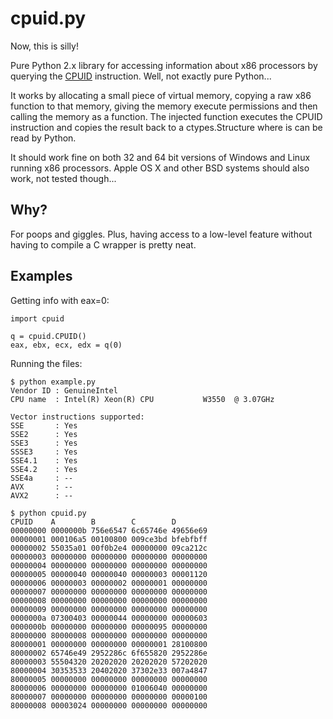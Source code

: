 cpuid.py
========

Now, this is silly!

Pure Python 2.x library for accessing information about x86 processors
by querying the [CPUID](http://en.wikipedia.org/wiki/CPUID)
instruction. Well, not exactly pure Python...

It works by allocating a small piece of virtual memory, copying
a raw x86 function to that memory, giving the memory execute
permissions and then calling the memory as a function. The injected
function executes the CPUID instruction and copies the result back
to a ctypes.Structure where is can be read by Python.

It should work fine on both 32 and 64 bit versions of Windows and Linux
running x86 processors. Apple OS X and other BSD systems should also work,
not tested though...


Why?
----
For poops and giggles. Plus, having access to a low-level feature
without having to compile a C wrapper is pretty neat.


Examples
--------
Getting info with eax=0:

    import cpuid

    q = cpuid.CPUID()
    eax, ebx, ecx, edx = q(0)

Running the files:

    $ python example.py 
    Vendor ID : GenuineIntel
    CPU name  : Intel(R) Xeon(R) CPU           W3550  @ 3.07GHz
    
    Vector instructions supported:
    SSE       : Yes
    SSE2      : Yes
    SSE3      : Yes
    SSSE3     : Yes
    SSE4.1    : Yes
    SSE4.2    : Yes
    SSE4a     : --
    AVX       : --
    AVX2      : --
    
    $ python cpuid.py
    CPUID    A        B        C        D       
    00000000 0000000b 756e6547 6c65746e 49656e69 
    00000001 000106a5 00100800 009ce3bd bfebfbff 
    00000002 55035a01 00f0b2e4 00000000 09ca212c 
    00000003 00000000 00000000 00000000 00000000 
    00000004 00000000 00000000 00000000 00000000 
    00000005 00000040 00000040 00000003 00001120 
    00000006 00000003 00000002 00000001 00000000 
    00000007 00000000 00000000 00000000 00000000 
    00000008 00000000 00000000 00000000 00000000 
    00000009 00000000 00000000 00000000 00000000 
    0000000a 07300403 00000044 00000000 00000603 
    0000000b 00000000 00000000 00000095 00000000 
    80000000 80000008 00000000 00000000 00000000 
    80000001 00000000 00000000 00000001 28100800 
    80000002 65746e49 2952286c 6f655820 2952286e 
    80000003 55504320 20202020 20202020 57202020 
    80000004 30353533 20402020 37302e33 007a4847 
    80000005 00000000 00000000 00000000 00000000 
    80000006 00000000 00000000 01006040 00000000 
    80000007 00000000 00000000 00000000 00000100 
    80000008 00003024 00000000 00000000 00000000 

